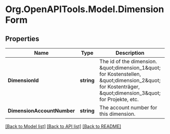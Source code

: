 
# Org.OpenAPITools.Model.DimensionForm

## Properties

Name | Type | Description | Notes
------------ | ------------- | ------------- | -------------
**DimensionId** | **string** | The id of the dimension. \&quot;dimension_1\&quot; for Kostenstellen, \&quot;dimension_2\&quot; for Kostenträger, \&quot;dimension_3\&quot; for Projekte, etc. | [optional] 
**DimensionAccountNumber** | **string** | The account number for this dimension. | [optional] 

[[Back to Model list]](../README.md#documentation-for-models)
[[Back to API list]](../README.md#documentation-for-api-endpoints)
[[Back to README]](../README.md)

